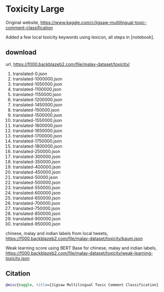 # Toxicity Large

Original website, https://www.kaggle.com/c/jigsaw-multilingual-toxic-comment-classification

Added a few local toxicity keywords using lexicon, all steps in [notebook].

## download

url, https://f000.backblazeb2.com/file/malay-dataset/toxicity/

1. translated-0.json
2. translated-1000000.json
3. translated-1050000.json
4. translated-1100000.json
5. translated-1150000.json
6. translated-1200000.json
7. translated-1450000.json
8. translated-150000.json
9. translated-1500000.json
10. translated-1550000.json
11. translated-1600000.json
12. translated-1650000.json
13. translated-1700000.json
14. translated-1750000.json
15. translated-1800000.json
16. translated-250000.json
17. translated-300000.json
18. translated-350000.json
19. translated-400000.json
20. translated-450000.json
21. translated-50000.json
22. translated-500000.json
23. translated-550000.json
24. translated-600000.json
25. translated-650000.json
26. translated-700000.json
27. translated-750000.json
28. translated-850000.json
29. translated-900000.json
30. translated-950000.json

chinese, malay and indian labels from local tweets, https://f000.backblazeb2.com/file/malay-dataset/toxicity/kaum.json

Weak learning score using BERT Base for chinese, malay and indian labels, https://f000.backblazeb2.com/file/malay-dataset/toxicity/weak-learning-toxicity.json

## Citation

```bibtex
@misc{kaggle, title={Jigsaw Multilingual Toxic Comment Classification}, url={https://www.kaggle.com/c/jigsaw-multilingual-toxic-comment-classification}, journal={Kaggle}}
```
